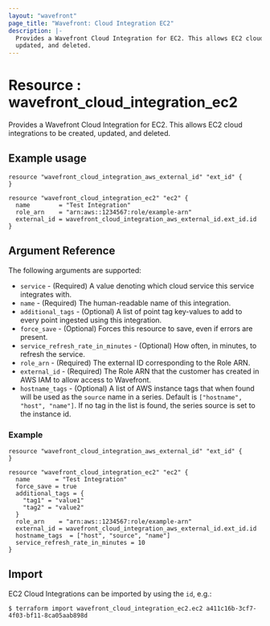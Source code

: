 ```yaml
---
layout: "wavefront"
page_title: "Wavefront: Cloud Integration EC2"
description: |-
  Provides a Wavefront Cloud Integration for EC2. This allows EC2 cloud integrations to be created,
  updated, and deleted.
---
```


# Resource : wavefront_cloud_integration_ec2

Provides a Wavefront Cloud Integration for EC2. This allows EC2 cloud integrations to be created,
updated, and deleted.

## Example usage

```hcl
resource "wavefront_cloud_integration_aws_external_id" "ext_id" { 
}

resource "wavefront_cloud_integration_ec2" "ec2" {
  name        = "Test Integration"
  role_arn    = "arn:aws::1234567:role/example-arn"
  external_id = wavefront_cloud_integration_aws_external_id.ext_id.id
}
```

## Argument Reference

The following arguments are supported:

* `service` - (Required) A value denoting which cloud service this service integrates with.
* `name` - (Required) The human-readable name of this integration.
* `additional_tags` - (Optional) A list of point tag key-values to add to every point ingested using this integration.
* `force_save` - (Optional) Forces this resource to save, even if errors are present.
* `service_refresh_rate_in_minutes` - (Optional) How often, in minutes, to refresh the service.
* `role_arn` - (Required) The external ID corresponding to the Role ARN.
* `external_id` - (Required) The Role ARN that the customer has created in AWS IAM to allow access to Wavefront.
* `hostname_tags` - (Optional) A list of AWS instance tags that when found will be used as the `source` name
in a series. Default is `["hostname", "host", "name"]`. If no tag in the list is found, the series source
is set to the instance id.

### Example

```hcl
resource "wavefront_cloud_integration_aws_external_id" "ext_id" {
}

resource "wavefront_cloud_integration_ec2" "ec2" {
  name       = "Test Integration"
  force_save = true
  additional_tags = {
    "tag1" = "value1"
    "tag2" = "value2"
  }
  role_arn    = "arn:aws::1234567:role/example-arn"
  external_id = wavefront_cloud_integration_aws_external_id.ext_id.id
  hostname_tags  = ["host", "source", "name"]
  service_refresh_rate_in_minutes = 10
}
```

## Import

EC2 Cloud Integrations can be imported by using the `id`, e.g.:

```
$ terraform import wavefront_cloud_integration_ec2.ec2 a411c16b-3cf7-4f03-bf11-8ca05aab898d
```